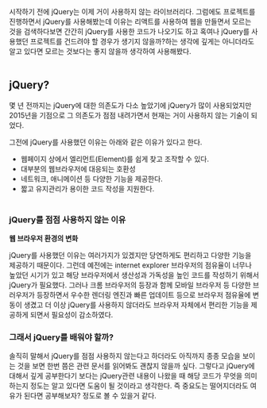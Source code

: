 시작하기 전에 jQuery는 이제 거이 사용하지 않는 라이브러리다. 그럼에도 프로젝트를 진행하면서 jQuery를 사용해봤는데 이유는 리액트를 사용하여 웹을 만들면서 모르는 것을 검색하다보면 간간히 jQuery를 사용한 코드가 나오기도 하고 혹여나 jQuery를 사용했던 프로젝트를 건드려야 할 경우가 생기지 않을까?하는 생각에 깊게는 아니더라도 알고 있다면 모르는 것보다는 좋지 않을까 생각하여 사용해봤다.<br/><br/>

## jQuery?
몇 년 전까지는 jQuery에 대한 의존도가 다소 높았기에 jQuery가 많이 사용되었지만 2015년을 기점으로 그 의존도가 점점 내려가면서 현재는 거이 사용하지 않는 기술이 되었다.

그전에 jQuery를 사용했던 이유는 아래와 같은 이유가 있다고 한다.
- 웹페이지 상에서 엘리먼트(Element)를 쉽게 찾고 조작할 수 있다.
- 대부분의 웹브라우저에 대응되는 호환성
- 네트워크, 애니메이션 등 다양한 기능을 제공한다.
- 짧고 유지관리가 용이한 코드 작성을 지원한다.
<br/><br/>

### jQuery를 점점 사용하지 않는 이유
**웹 브라우저 환경의 변화**

jQuery를 사용했던 이유는 여러가지가 있겠지만 당연하게도 편리하고 다양한 기능을 제공하기 때문이다. 그런데 예전에는 internet explorer 브라우저의 점유율이 너무나 높았던 시기가 있고 해당 브라우저에서 생산성과 가독성을 높인 코드를 작성하기 위해서 jQuery가 필요했다. 그러나 크롬 브라우저의 등장과 함께 모바일 브라우저 등 다양한 브러우저가 등장하면서 우수한 렌더링 엔진과 빠른 업데이트 등으로 브라우저 점유율에 변동이 생겼고 더 이상 jQuery를 사용하지 않더라도 브라우저 자체에서 편리한 기능을 제공하게 되면서 필요성이 감소하였다.
<br/>

### 그래서 jQuery를 배워야 할까?
솔직히 말해서 jQuery를 점점 사용하지 않는다고 하더라도 아직까지 종종 모습을 보이는 것을 보면 한번 쯤은 관련 문서를 읽어봐도 괜찮지 않을까 싶다. 
그렇다고 jQuery에 대해서 깊게 공부한다기 보다는 jQuery관련 내용이 나왔을 때 해당 코드가 무엇을 의미하는지 정도는 알고 있다면 도움이 될 것이라고 생각한다.
즉 중요도는 떨어지더라도 여유가 된다면 공부해보자? 정도로 볼 수 있을거 같다.

